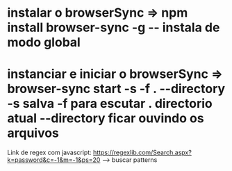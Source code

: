 # instalar o browserSync => npm install browser-sync -g -- instala de modo global

# instanciar e iniciar o browserSync =>  browser-sync start -s -f . --directory          -s salva -f para escutar . directorio atual --directory ficar ouvindo os arquivos


Link de regex com javascript: https://regexlib.com/Search.aspx?k=password&c=-1&m=-1&ps=20 --> buscar patterns
